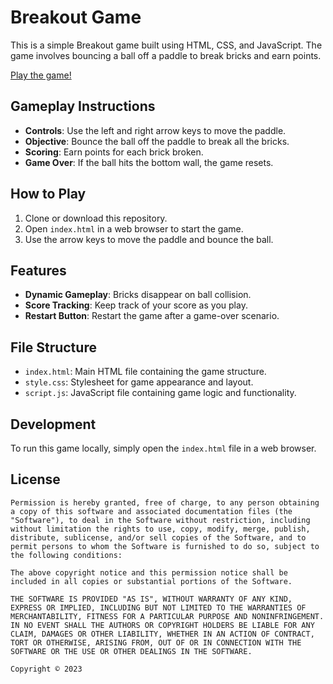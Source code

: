 # Breakout Game

This is a simple Breakout game built using HTML, CSS, and JavaScript. The game involves bouncing a ball off a paddle to break bricks and earn points.

[Play the game!](https://sethgonzales.github.io/breakout/)

## Gameplay Instructions

- **Controls**: Use the left and right arrow keys to move the paddle.
- **Objective**: Bounce the ball off the paddle to break all the bricks.
- **Scoring**: Earn points for each brick broken.
- **Game Over**: If the ball hits the bottom wall, the game resets.

## How to Play

1. Clone or download this repository.
2. Open `index.html` in a web browser to start the game.
3. Use the arrow keys to move the paddle and bounce the ball.

## Features

- **Dynamic Gameplay**: Bricks disappear on ball collision.
- **Score Tracking**: Keep track of your score as you play.
- **Restart Button**: Restart the game after a game-over scenario.

## File Structure

- `index.html`: Main HTML file containing the game structure.
- `style.css`: Stylesheet for game appearance and layout.
- `script.js`: JavaScript file containing game logic and functionality.


## Development

To run this game locally, simply open the `index.html` file in a web browser.

## License

```
Permission is hereby granted, free of charge, to any person obtaining a copy of this software and associated documentation files (the "Software"), to deal in the Software without restriction, including without limitation the rights to use, copy, modify, merge, publish, distribute, sublicense, and/or sell copies of the Software, and to permit persons to whom the Software is furnished to do so, subject to the following conditions:

The above copyright notice and this permission notice shall be included in all copies or substantial portions of the Software.

THE SOFTWARE IS PROVIDED "AS IS", WITHOUT WARRANTY OF ANY KIND, EXPRESS OR IMPLIED, INCLUDING BUT NOT LIMITED TO THE WARRANTIES OF MERCHANTABILITY, FITNESS FOR A PARTICULAR PURPOSE AND NONINFRINGEMENT. IN NO EVENT SHALL THE AUTHORS OR COPYRIGHT HOLDERS BE LIABLE FOR ANY CLAIM, DAMAGES OR OTHER LIABILITY, WHETHER IN AN ACTION OF CONTRACT, TORT OR OTHERWISE, ARISING FROM, OUT OF OR IN CONNECTION WITH THE SOFTWARE OR THE USE OR OTHER DEALINGS IN THE SOFTWARE.

Copyright © 2023

```

